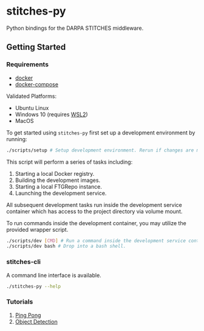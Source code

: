# stitches-py
Python bindings for the DARPA STITCHES middleware.

## Getting Started

### Requirements
* [docker](https://docs.docker.com/get-docker/)
* [docker-compose](https://docs.docker.com/compose/install/)

Validated Platforms:
* Ubuntu Linux
* Windows 10 (requires [WSL2](https://docs.microsoft.com/en-us/windows/wsl/install-win10))
* MacOS


To get started using `stitches-py` first set up a development environment by running:

```bash
./scripts/setup # Setup development environment. Rerun if changes are made to Docker image to refresh dev service.
```

This script will perform a series of tasks including:
1. Starting a local Docker registry.
2. Building the development images.
3. Starting a local FTGRepo instance.
4. Launching the development service.

All subsequent development tasks run inside the development service container which has access to the project directory via volume mount.

To run commands inside the development container, you may utilize the provided wrapper script.

```bash
./scripts/dev [CMD] # Run a command inside the development service container.
./scripts/dev bash # Drop into a bash shell.
```

### stitches-cli
A command line interface is available.

```bash
./stitches-py --help
```


### Tutorials
1. [Ping Pong](tutorials/1_pingpong/README.md)
2. [Object Detection](tutorials/2_object_detector/README.md)